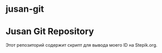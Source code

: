 # jusan-git
# Jusan Git Repository
Этот репозиторий содержит скрипт для вывода моего ID на Stepik.org.
